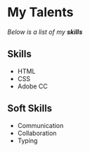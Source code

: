 # My Talents

*Below is a list of my __skills__*


## Skills

- HTML
- CSS
- Adobe CC

## Soft Skills

- Communication
- Collaboration
- Typing
